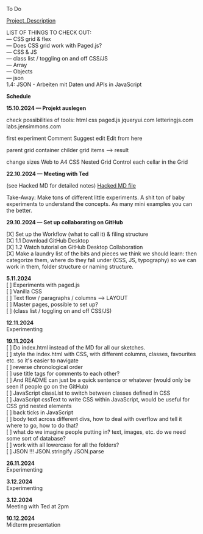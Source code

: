 To Do

[Project_Description](HS24_IP_Yagcioglu-Alper_Taennler-Siiri_REV.pdf)

LIST OF THINGS TO CHECK OUT:  
— CSS grid & flex  
— Does CSS grid work with Paged.js?  
— CSS & JS  
— class list / toggling on and off CSS/JS  
— Array  
— Objects  
— json  
1.4: JSON - Arbeiten mit Daten und APIs in JavaScript

**Schedule**

**15.10.2024 — Projekt auslegen**

check possibilities of tools:
html
css
paged.js
jqueryui.com
letteringjs.com
labs.jensimmons.com

first experiment
Comment
Suggest edit
Edit from here

parent
grid container
childer
grid items
–> result

change sizes Web to A4
CSS Nested Grid
Control each cellar in the Grid

**22.10.2024 — Meeting with Ted**

(see Hacked MD for detailed notes)
[Hacked MD file](https://hackmd.io/SSLkuaU9RfeTpcE6LhCBSw)

Take-Away: Make tons of different little experiments. A shit ton of baby experiments to understand the concepts. As many mini examples you can the better.

**29.10.2024 — Set up collaborating on GitHub**

[X] Set up the Workflow (what to call it) & filing structure  
[X] 1.1 Download GitHub Desktop  
[X] 1.2 Watch tutorial on GitHub Desktop Collaboration  
[X] Make a laundry list of the bits and pieces we think we should learn: then categorize them, where do they fall under (CSS, JS, typography) so we can work in them, folder structure or naming structure.

**5.11.2024**  
[ ] Experiments with paged.js  
[ ] Vanilla CSS  
[ ] Text flow / paragraphs / columns —> LAYOUT  
[ ] Master pages, possible to set up?  
[ ] (class list / toggling on and off CSS/JS)

**12.11.2024**  
Experimenting

**19.11.2024**  
[ ] Do index.html instead of the MD for all our sketches.  
[ ] style the index.html with CSS, with different columns, classes, favourites etc. so it's easier to navigate  
[ ] reverse chronological order  
[ ] use title tags for comments to each other?  
[ ] And README can just be a quick sentence or whatever (would only be seen if people go on the GitHub)  
[ ] JavaScript classList to switch between classes defined in CSS  
[ ] JavaScript cssText to write CSS within JavaScript, would be useful for CSS grid nested elements  
[ ] back ticks in JavaScript  
[ ] body text across different divs, how to deal with overflow and tell it where to go, how to do that?  
[ ] what do we imagine people putting in? text, images, etc. do we need some sort of database?  
[ ] work with all lowercase for all the folders?  
[ ] JSON !!! JSON.stringify JSON.parse

**26.11.2024**  
Experimenting

**3.12.2024**  
Experimenting

**3.12.2024**  
Meeting with Ted at 2pm

**10.12.2024**  
Midterm presentation
